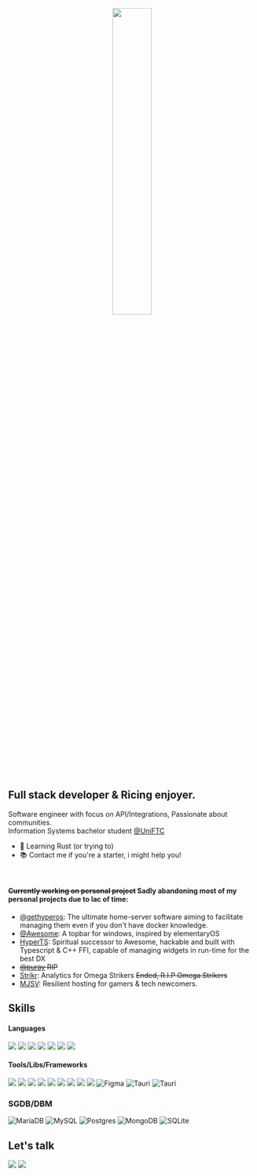 <center> <img align="center" src="https://i.imgur.com/etAk5yb.png" width="40%"> </center>

## Full stack developer & Ricing enjoyer.

Software engineer with focus on API/Integrations, Passionate about communities.<br />
Information Systems bachelor student [@UniFTC](https://www.uniftc.edu.br/) 

- 🌱 Learning Rust (or trying to)
- 📚 Contact me if you're a starter, i might help you!
<br/>

#### ~~Currently working on personal project~~ Sadly abandoning most of my personal projects due to lac of time: 
- [@gethyperos](https://github.com/gethyperos): The ultimate home-server software aiming to facilitate managing them even if you don't have  docker knowledge.
- [@Awesome](https://github.com/nodgear/awesome): A topbar for windows, inspired by elementaryOS
- [HyperTS](https://github.com/hyperts/hyper): Spiritual successor to Awesome, hackable and built with Typescript & C++ FFI, capable of managing widgets in run-time for the best DX
- ~~[@puray](https://puray.moe) RIP~~
- [Strikr](https://strikr.gg): Analytics for Omega Strikers ~~Ended, R.I.P Omega Strikers~~
- [MJSV](https://mjsv.io): Resilient hosting for gamers & tech newcomers.

## Skills
#### Languages
<img src="https://img.shields.io/badge/JavaScript-F7DF1E?style=for-the-badge&logo=javascript&logoColor=black"/> <img src="https://img.shields.io/badge/TypeScript-007ACC?style=for-the-badge&logo=typescript&logoColor=white"/> <img src="https://img.shields.io/badge/Python-3776AB?style=for-the-badge&logo=python&logoColor=white"/> <img src="https://img.shields.io/badge/Lua-2C2D72?style=for-the-badge&logo=lua&logoColor=white"/> <img src="https://img.shields.io/badge/HTML5-E34F26?style=for-the-badge&logo=html5&logoColor=white"/> <img src="https://img.shields.io/badge/CSS3-1572B6?style=for-the-badge&logo=css3&logoColor=white"/> <img src="https://img.shields.io/badge/Rust-black?style=for-the-badge&logo=rust&logoColor=#E57324"/>
#### Tools/Libs/Frameworks
<img src="https://img.shields.io/badge/Node.js-339933?style=for-the-badge&logo=nodedotjs&logoColor=white" /> <img src="https://img.shields.io/badge/Jest-C21325?style=for-the-badge&logo=jest&logoColor=white" /> <img src="https://img.shields.io/badge/Express.js-000000?style=for-the-badge&logo=express&logoColor=white" /> <img src="https://img.shields.io/badge/Socket.io-010101?&style=for-the-badge&logo=Socket.io&logoColor=white" /> <img src="https://img.shields.io/badge/React-20232A?style=for-the-badge&logo=react&logoColor=61DAFB" /> <img src="https://img.shields.io/badge/next.js-000000?style=for-the-badge&logo=nextdotjs&logoColor=white" /> <img src="https://img.shields.io/badge/Svelte-4A4A55?style=for-the-badge&logo=svelte&logoColor=FF3E00" /> <img src="https://img.shields.io/badge/Electron-2B2E3A?style=for-the-badge&logo=electron&logoColor=9FEAF9" /> <img src="https://img.shields.io/badge/Tailwind_CSS-38B2AC?style=for-the-badge&logo=tailwind-css&logoColor=white" />
![Figma](https://img.shields.io/badge/figma-%23F24E1E.svg?style=for-the-badge&logo=figma&logoColor=white)
![Tauri](https://img.shields.io/badge/tauri-%2324C8DB.svg?style=for-the-badge&logo=tauri&logoColor=%23FFFFFF)
![Tauri](https://img.shields.io/badge/tauri-%2324C8DB.svg?style=for-the-badge&logo=tauri&logoColor=%23FFFFFF)
### SGDB/DBM
![MariaDB](https://img.shields.io/badge/MariaDB-003545?style=for-the-badge&logo=mariadb&logoColor=white)
![MySQL](https://img.shields.io/badge/mysql-%2300f.svg?style=for-the-badge&logo=mysql&logoColor=white)
![Postgres](https://img.shields.io/badge/postgres-%23316192.svg?style=for-the-badge&logo=postgresql&logoColor=white)
![MongoDB](https://img.shields.io/badge/MongoDB-%234ea94b.svg?style=for-the-badge&logo=mongodb&logoColor=white)
![SQLite](https://img.shields.io/badge/sqlite-%2307405e.svg?style=for-the-badge&logo=sqlite&logoColor=white)

<!--START_SECTION:waka-->

<!--END_SECTION:waka-->

## Let's talk

[<img src="https://img.shields.io/badge/Discord-7289DA?style=for-the-badge&logo=discord&logoColor=white"/>](http://discord.com/users/175314117924487168)
[<img src="https://img.shields.io/badge/LinkedIn-0077B5?style=for-the-badge&logo=linkedin&logoColor=white"/>](https://www.linkedin.com/in/matheus-alves-a45ab1219/)
